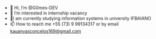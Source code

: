 - 👋 Hi, I’m @G0mes-DEV
- 👀 I’m interested in internship vacancy
- 🌱I am currently studying information systems in university IFBAIANO
- 📫 How to reach me +55 (73) 9 99134317 
or by email kauanvasconcelos169@gmail.com

<!---
G0mes-DEV/G0mes-DEV is a ✨ special ✨ repository because its `README.md` (this file) appears on your GitHub profile.
You can click the Preview link to take a look at your changes.
--->
